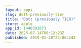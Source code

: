 ```yaml
---
layout: apps
slug: dott-previously-tier
title: "Dott (previously TIER)"
store: apple
app_id: 1440301673
date: 2025-07-14T09:12:23Z
published: 2019-01-28T22:06:24Z
---
```

